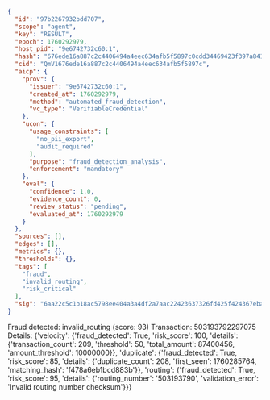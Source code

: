 ```json
{
  "id": "97b2267932bdd707",
  "scope": "agent",
  "key": "RESULT",
  "epoch": 1760292979,
  "host_pid": "9e6742732c60:1",
  "hash": "676ede16a887c2c4406494a4eec634afb5f5897c0cdd34469423f397a841b8ed",
  "cid": "QmV1676ede16a887c2c4406494a4eec634afb5f5897c",
  "aicp": {
    "prov": {
      "issuer": "9e6742732c60:1",
      "created_at": 1760292979,
      "method": "automated_fraud_detection",
      "vc_type": "VerifiableCredential"
    },
    "ucon": {
      "usage_constraints": [
        "no_pii_export",
        "audit_required"
      ],
      "purpose": "fraud_detection_analysis",
      "enforcement": "mandatory"
    },
    "eval": {
      "confidence": 1.0,
      "evidence_count": 0,
      "review_status": "pending",
      "evaluated_at": 1760292979
    }
  },
  "sources": [],
  "edges": [],
  "metrics": {},
  "thresholds": {},
  "tags": [
    "fraud",
    "invalid_routing",
    "risk_critical"
  ],
  "sig": "6aa22c5c1b18ac5798ee404a3a4df2a7aac22423637326fd425f424367eba1c6"
}
```

Fraud detected: invalid_routing (score: 93)
Transaction: 503193792297075
Details: {'velocity': {'fraud_detected': True, 'risk_score': 100, 'details': {'transaction_count': 209, 'threshold': 50, 'total_amount': 87400456, 'amount_threshold': 10000000}}, 'duplicate': {'fraud_detected': True, 'risk_score': 85, 'details': {'duplicate_count': 208, 'first_seen': 1760285764, 'matching_hash': 'f478a6eb1bcd883b'}}, 'routing': {'fraud_detected': True, 'risk_score': 95, 'details': {'routing_number': '503193790', 'validation_error': 'Invalid routing number checksum'}}}